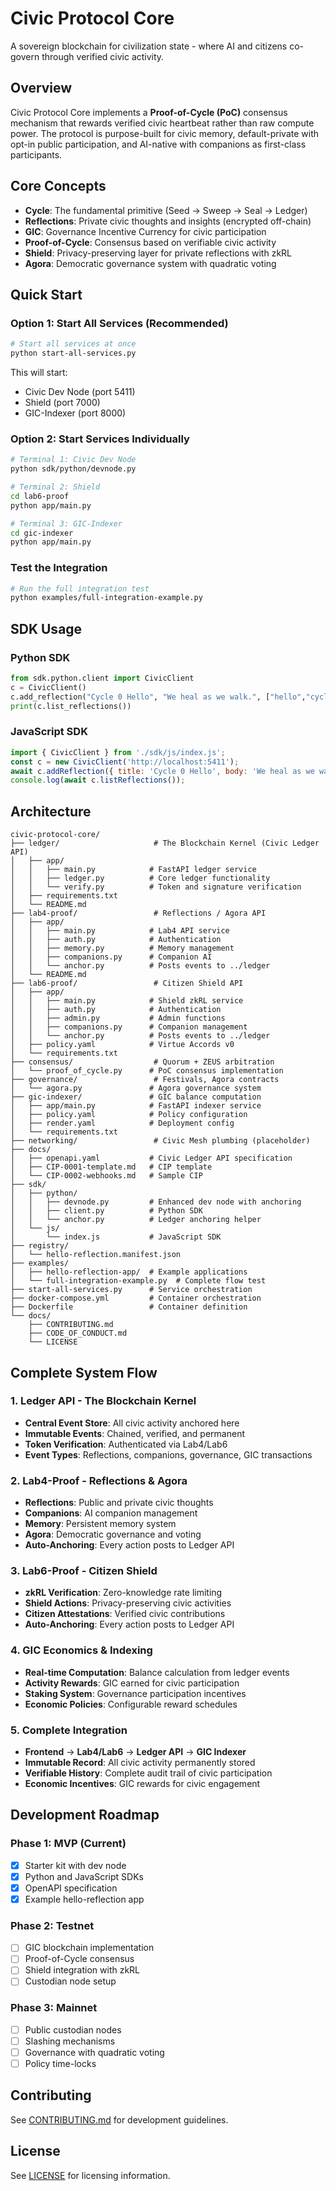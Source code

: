 # Civic Protocol Core

A sovereign blockchain for civilization state - where AI and citizens co-govern through verified civic activity.

## Overview

Civic Protocol Core implements a **Proof-of-Cycle (PoC)** consensus mechanism that rewards verified civic heartbeat rather than raw compute power. The protocol is purpose-built for civic memory, default-private with opt-in public participation, and AI-native with companions as first-class participants.

## Core Concepts

- **Cycle**: The fundamental primitive (Seed → Sweep → Seal → Ledger)
- **Reflections**: Private civic thoughts and insights (encrypted off-chain)
- **GIC**: Governance Incentive Currency for civic participation
- **Proof-of-Cycle**: Consensus based on verifiable civic activity
- **Shield**: Privacy-preserving layer for private reflections with zkRL
- **Agora**: Democratic governance system with quadratic voting

## Quick Start

### Option 1: Start All Services (Recommended)

```bash
# Start all services at once
python start-all-services.py
```

This will start:
- Civic Dev Node (port 5411)
- Shield (port 7000) 
- GIC-Indexer (port 8000)

### Option 2: Start Services Individually

```bash
# Terminal 1: Civic Dev Node
python sdk/python/devnode.py

# Terminal 2: Shield
cd lab6-proof
python app/main.py

# Terminal 3: GIC-Indexer
cd gic-indexer
python app/main.py
```

### Test the Integration

```bash
# Run the full integration test
python examples/full-integration-example.py
```

## SDK Usage

### Python SDK

```python
from sdk.python.client import CivicClient
c = CivicClient()
c.add_reflection("Cycle 0 Hello", "We heal as we walk.", ["hello","cycle0"])
print(c.list_reflections())
```

### JavaScript SDK

```javascript
import { CivicClient } from './sdk/js/index.js';
const c = new CivicClient('http://localhost:5411');
await c.addReflection({ title: 'Cycle 0 Hello', body: 'We heal as we walk.' });
console.log(await c.listReflections());
```

## Architecture

```
civic-protocol-core/
├── ledger/                     # The Blockchain Kernel (Civic Ledger API)
│   ├── app/
│   │   ├── main.py            # FastAPI ledger service
│   │   ├── ledger.py          # Core ledger functionality
│   │   └── verify.py          # Token and signature verification
│   ├── requirements.txt
│   └── README.md
├── lab4-proof/                 # Reflections / Agora API
│   ├── app/
│   │   ├── main.py            # Lab4 API service
│   │   ├── auth.py            # Authentication
│   │   ├── memory.py          # Memory management
│   │   ├── companions.py      # Companion AI
│   │   └── anchor.py          # Posts events to ../ledger
│   └── README.md
├── lab6-proof/                 # Citizen Shield API
│   ├── app/
│   │   ├── main.py            # Shield zkRL service
│   │   ├── auth.py            # Authentication
│   │   ├── admin.py           # Admin functions
│   │   ├── companions.py      # Companion management
│   │   └── anchor.py          # Posts events to ../ledger
│   ├── policy.yaml            # Virtue Accords v0
│   └── requirements.txt
├── consensus/                  # Quorum + ZEUS arbitration
│   └── proof_of_cycle.py      # PoC consensus implementation
├── governance/                 # Festivals, Agora contracts
│   └── agora.py               # Agora governance system
├── gic-indexer/               # GIC balance computation
│   ├── app/main.py            # FastAPI indexer service
│   ├── policy.yaml            # Policy configuration
│   ├── render.yaml            # Deployment config
│   └── requirements.txt
├── networking/                 # Civic Mesh plumbing (placeholder)
├── docs/
│   ├── openapi.yaml           # Civic Ledger API specification
│   ├── CIP-0001-template.md   # CIP template
│   └── CIP-0002-webhooks.md   # Sample CIP
├── sdk/
│   ├── python/
│   │   ├── devnode.py         # Enhanced dev node with anchoring
│   │   ├── client.py          # Python SDK
│   │   └── anchor.py          # Ledger anchoring helper
│   └── js/
│       └── index.js           # JavaScript SDK
├── registry/
│   └── hello-reflection.manifest.json
├── examples/
│   ├── hello-reflection-app/  # Example applications
│   └── full-integration-example.py  # Complete flow test
├── start-all-services.py      # Service orchestration
├── docker-compose.yml         # Container orchestration
├── Dockerfile                 # Container definition
└── docs/
    ├── CONTRIBUTING.md
    ├── CODE_OF_CONDUCT.md
    └── LICENSE
```

## Complete System Flow

### 1. Ledger API - The Blockchain Kernel
- **Central Event Store**: All civic activity anchored here
- **Immutable Events**: Chained, verified, and permanent
- **Token Verification**: Authenticated via Lab4/Lab6
- **Event Types**: Reflections, companions, governance, GIC transactions

### 2. Lab4-Proof - Reflections & Agora
- **Reflections**: Public and private civic thoughts
- **Companions**: AI companion management
- **Memory**: Persistent memory system
- **Agora**: Democratic governance and voting
- **Auto-Anchoring**: Every action posts to Ledger API

### 3. Lab6-Proof - Citizen Shield
- **zkRL Verification**: Zero-knowledge rate limiting
- **Shield Actions**: Privacy-preserving civic activities
- **Citizen Attestations**: Verified civic contributions
- **Auto-Anchoring**: Every action posts to Ledger API

### 4. GIC Economics & Indexing
- **Real-time Computation**: Balance calculation from ledger events
- **Activity Rewards**: GIC earned for civic participation
- **Staking System**: Governance participation incentives
- **Economic Policies**: Configurable reward schedules

### 5. Complete Integration
- **Frontend** → **Lab4/Lab6** → **Ledger API** → **GIC Indexer**
- **Immutable Record**: All civic activity permanently stored
- **Verifiable History**: Complete audit trail of civic participation
- **Economic Incentives**: GIC rewards for civic engagement

## Development Roadmap

### Phase 1: MVP (Current)
- [x] Starter kit with dev node
- [x] Python and JavaScript SDKs
- [x] OpenAPI specification
- [x] Example hello-reflection app

### Phase 2: Testnet
- [ ] GIC blockchain implementation
- [ ] Proof-of-Cycle consensus
- [ ] Shield integration with zkRL
- [ ] Custodian node setup

### Phase 3: Mainnet
- [ ] Public custodian nodes
- [ ] Slashing mechanisms
- [ ] Governance with quadratic voting
- [ ] Policy time-locks

## Contributing

See [CONTRIBUTING.md](CONTRIBUTING.md) for development guidelines.

## License

See [LICENSE](LICENSE) for licensing information.

